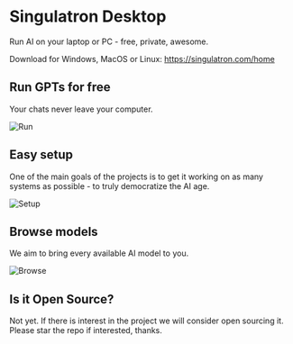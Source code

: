 # Singulatron Desktop

Run AI on your laptop or PC - free, private, awesome.

Download for Windows, MacOS or Linux: https://singulatron.com/home

## Run GPTs for free

Your chats never leave your computer.

![Run](https://singulatron.com/assets/chat.png)

## Easy setup

One of the main goals of the projects is to get it working on as many systems as possible - to truly democratize the AI age.

![Setup](https://singulatron.com/assets/startup.png)

## Browse models

We aim to bring every available AI model to you.

![Browse](https://singulatron.com/assets/model-explorer.png)

## Is it Open Source?

Not yet. If there is interest in the project we will consider open sourcing it.
Please star the repo if interested, thanks.
